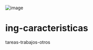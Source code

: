 ![image](https://github.com/bevins93/ing-caracteristicas/assets/71290362/8da575b2-b0d3-4093-86e6-6b430aad74e6)


# ing-caracteristicas

tareas-trabajos-otros
